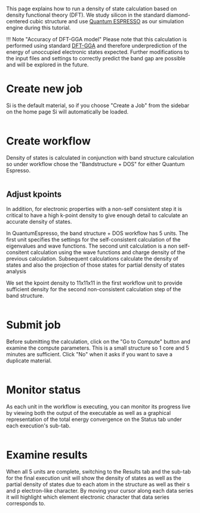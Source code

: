 <!-- by MH -->

This page explains how to run a density of state calculation based on density functional theory (DFT). We study silicon in the standard diamond-centered cubic structure and use [Quantum ESPRESSO](http://www.quantum-espresso.org/) as our simulation engine during this tutorial.

!!! Note "Accuracy of DFT-GGA model"
    Please note that this calculation is performed using standard [DFT-GGA](https://en.wikipedia.org/wiki/Density_functional_theory) and therefore underprediction of the energy of unoccupied electronic states expected.  Further modifications to the input files and settings to correctly predict the band gap are possible and will be explored in the future.

# Create new job

Si is the default material, so if you choose "Create a Job" from the sidebar on the home page Si will automatically be loaded.

<img data-gifffer="/images/BandStep1.gif" />

# Create workflow

Density of states is calculated in conjunction with band structure calculation so under workflow chose the "Bandstructure + DOS" for either Quantum Espresso.

<img data-gifffer="/images/DOSStep2.gif" />

## Adjust kpoints

In addition, for electronic properties with a non-self consistent step it is critical to have a high k-point density to give enough detail to calculate an accurate density of states.

In QuantumEspresso, the band structure + DOS workflow has 5 units.  The first unit specifies the settings for the self-consistent calculation of the eigenvalues and wave functions.  The second unit calculation is a non self-consitent calculation using the wave functions and charge density of the previous calculation. Subsequent calculations calculate the density of states and also the projection of those states for partial density of states analysis

We set the kpoint density to 11x11x11 in the first workflow unit to provide sufficient density for the second non-consistent calculation step of the band structure. <!-- TODO: set kpoint grid for the 4rth, non-self-consistent calculation, explain why it is beneficial -->

<img data-gifffer="/images/DOSStep3.gif" />

# Submit job

Before submitting the calculation, click on the "Go to Compute" button and examine the compute parameters.  This is a small structure so 1 core and 5 minutes are sufficient.  Click "No" when it asks if you want to save a duplicate material.

<img data-gifffer="/images/DOSStep4.gif" />

# Monitor status

As each unit in the workflow is executing, you can monitor its progress live by viewing both the output of the executable as well as a graphical representation of the total energy convergence on the Status tab under each execution's sub-tab.

<img data-gifffer="/images/DOSStep5.gif" />

# Examine results

When all 5 units are complete, switching to the Results tab and the sub-tab for the final execution unit will show the density of states as well as the partial density of states due to each atom in the structure as well as their s and p electron-like character.  By moving your cursor along each data series it will highlight which element electronic character that data series corresponds to.

<img data-gifffer="/images/DOSStep6.gif" />
